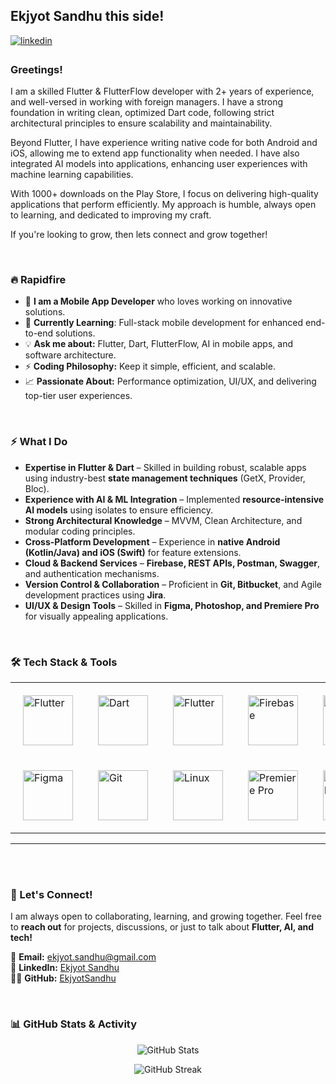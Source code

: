 ## Ekjyot Sandhu this side!   
  

<a href="https://linkedin.com/in/ekjyot-sandhu-766b59211" target="_blank">
<img src=https://img.shields.io/badge/linkedin-%231E77B5.svg?&style=for-the-badge&logo=linkedin&logoColor=white alt=linkedin style="margin-bottom: 5px;" />
</a>  
  



### Greetings!  
I am a skilled Flutter & FlutterFlow developer with 2+ years of experience, and well-versed in working with foreign managers. I have a strong foundation in writing clean, optimized Dart code, following strict architectural principles to ensure scalability and maintainability.

Beyond Flutter, I have experience writing native code for both Android and iOS, allowing me to extend app functionality when needed. I have also integrated AI models into applications, enhancing user experiences with machine learning capabilities.

With 1000+ downloads on the Play Store, I focus on delivering high-quality applications that perform efficiently. My approach is humble, always open to learning, and dedicated to improving my craft.

If you're looking to grow, then lets connect and grow together!  
  

<br/>  


### 🔥 Rapidfire
- 🔭 **I am a Mobile App Developer** who loves working on innovative solutions.
- 🌱 **Currently Learning**: Full-stack mobile development for enhanced end-to-end solutions.
- 💡 **Ask me about:** Flutter, Dart, FlutterFlow, AI in mobile apps, and software architecture.
- ⚡ **Coding Philosophy:** Keep it simple, efficient, and scalable.
- 📈 **Passionate About:** Performance optimization, UI/UX, and delivering top-tier user experiences.

  

<br/>  


### ⚡ What I Do
- **Expertise in Flutter & Dart** – Skilled in building robust, scalable apps using industry-best **state management techniques** (GetX, Provider, Bloc).
- **Experience with AI & ML Integration** – Implemented **resource-intensive AI models** using isolates to ensure efficiency.
- **Strong Architectural Knowledge** – MVVM, Clean Architecture, and modular coding principles.
- **Cross-Platform Development** – Experience in **native Android (Kotlin/Java) and iOS (Swift)** for feature extensions.
- **Cloud & Backend Services** – **Firebase, REST APIs, Postman, Swagger**, and authentication mechanisms.
- **Version Control & Collaboration** – Proficient in **Git, Bitbucket**, and Agile development practices using **Jira**.
- **UI/UX & Design Tools** – Skilled in **Figma, Photoshop, and Premiere Pro** for visually appealing applications.

  

<br/>  




### 🛠️ Tech Stack & Tools  
<div align="center">  
  <table>
    <tr>
      <td style="padding: 20px;">
        <a href="https://flutter.dev/" target="_blank">
          <img src="https://profilinator.rishav.dev/skills-assets/flutterio-icon.svg" alt="Flutter" height="80"/>
        </a>
      </td>
      <td style="padding: 20px;">
        <a href="https://dart.dev/" target="_blank">
          <img src="https://profilinator.rishav.dev/skills-assets/dartlang-icon.svg" alt="Dart" height="80"/>
        </a>
      </td>
      <td style="padding: 20px;">
        <a href="https://www.flutterflow.io/" target="_blank">
          <img src="https://yt3.googleusercontent.com/ifGefyNhaGJ2TXrybafKcNDolsx1Wxpsk4mroLuVsbCZLQhtPYuLBrjUv5JG0ZnRLDi78I-KDRQ=s900-c-k-c0x00ffffff-no-rj" alt="Flutter" height="80"/>
        </a>
      </td>
      <td style="padding: 20px;">
        <a href="https://firebase.google.com/" target="_blank">
          <img src="https://profilinator.rishav.dev/skills-assets/firebase.png" alt="Firebase" height="80"/>
        </a>
      </td>
      <td style="padding: 20px;">
        <a href="https://developer.apple.com/swift/" target="_blank">
          <img src="https://profilinator.rishav.dev/skills-assets/swift-original-wordmark.svg" alt="Swift" height="80"/>
        </a>
      </td>
      <td style="padding: 20px;">
        <a href="https://www.android.com/intl/en_in/" target="_blank">
          <img src="https://profilinator.rishav.dev/skills-assets/android-original-wordmark.svg" alt="Android" height="80"/>
        </a>
      </td>
    </tr>
    <tr>
      <td style="padding: 20px;">
        <a href="https://www.figma.com/" target="_blank">
          <img src="https://profilinator.rishav.dev/skills-assets/figma-icon.svg" alt="Figma" height="80"/>
        </a>
      </td>
      <td style="padding: 20px;">
        <a href="https://github.com/" target="_blank">
          <img src="https://profilinator.rishav.dev/skills-assets/git-scm-icon.svg" alt="Git" height="80"/>
        </a>
      </td>
      <td style="padding: 20px;">
        <a href="https://www.linux.org/" target="_blank">
          <img src="https://profilinator.rishav.dev/skills-assets/linux-original.svg" alt="Linux" height="80"/>
        </a>
      </td>
      <td style="padding: 20px;">
        <a href="https://www.adobe.com/in/products/premiere.html" target="_blank">
          <img src="https://profilinator.rishav.dev/skills-assets/adobepremierepro.png" alt="Premiere Pro" height="80"/>
        </a>
      </td>
      <td style="padding: 20px;">
        <a href="https://www.adobe.com/in/products/photoshop.html" target="_blank">
          <img src="https://profilinator.rishav.dev/skills-assets/photoshop-plain.svg" alt="Photoshop" height="80"/>
        </a>
      </td>
    </tr>
  </table>
</div>

---

<br/>  

  

<br/>  




### 📢 Let's Connect!  
I am always open to collaborating, learning, and growing together. Feel free to **reach out** for projects, discussions, or just to talk about **Flutter, AI, and tech!**

📩 **Email:** ekjyot.sandhu@gmail.com  
💼 **LinkedIn:** [Ekjyot Sandhu](https://linkedin.com/in/ekjyot-sandhu-766b59211)  
👨‍💻 **GitHub:** [EkjyotSandhu](https://github.com/EkjyotSandhu)  

  

<br/>  



### 📊 GitHub Stats & Activity
<p align="center">
  <img src="https://github-readme-stats.vercel.app/api?username=ekjyotsandhu12&show_icons=true&locale=en" alt="GitHub Stats" />
</p>
<p align="center">
  <img src="https://github-readme-streak-stats.herokuapp.com/?user=ekjyotsandhu12&" alt="GitHub Streak" />
</p>

